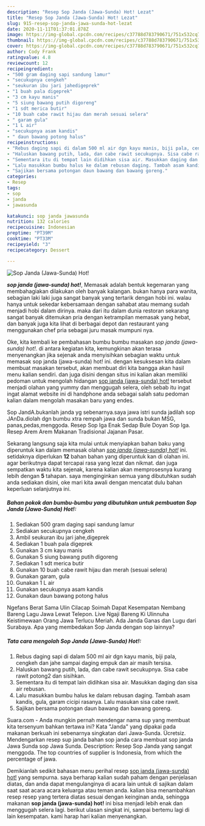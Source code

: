 ```yaml
---
description: "Resep Sop Janda (Jawa-Sunda) Hot! Lezat"
title: "Resep Sop Janda (Jawa-Sunda) Hot! Lezat"
slug: 915-resep-sop-janda-jawa-sunda-hot-lezat
date: 2020-11-11T01:37:01.878Z
image: https://img-global.cpcdn.com/recipes/c37788d783790671/751x532cq70/sop-janda-jawa-sunda-hot-foto-resep-utama.jpg
thumbnail: https://img-global.cpcdn.com/recipes/c37788d783790671/751x532cq70/sop-janda-jawa-sunda-hot-foto-resep-utama.jpg
cover: https://img-global.cpcdn.com/recipes/c37788d783790671/751x532cq70/sop-janda-jawa-sunda-hot-foto-resep-utama.jpg
author: Cody Frank
ratingvalue: 4.8
reviewcount: 12
recipeingredient:
- "500 gram daging sapi sandung lamur"
- "secukupnya cengkeh"
- "seukuran ibu jari jahedigeprek"
- "1 buah pala digeprek"
- "3 cm kayu manis"
- "5 siung bawang putih digoreng"
- "1 sdt merica butir"
- "10 buah cabe rawit hijau dan merah sesuai selera"
- " garam gula"
- "1 L air"
- "secukupnya asam kandis"
- " daun bawang potong halus"
recipeinstructions:
- "Rebus daging sapi di dalam 500 ml air dgn kayu manis, biji pala, cengkeh dan jahe sampai daging empuk dan air masih tersisa."
- "Haluskan bawang putih, lada, dan cabe rawit secukupnya. Sisa cabe rawit potong2 dan sisihkan."
- "Sementara itu di tempat lain didihkan sisa air. Masukkan daging dan sisa air rebusan."
- "Lalu masukkan bumbu halus ke dalam rebusan daging. Tambah asam kandis, gula, garam cicipi rasanya. Lalu masukan sisa cabe rawit."
- "Sajikan bersama potongan daun bawang dan bawang goreng."
categories:
- Resep
tags:
- sop
- janda
- jawasunda

katakunci: sop janda jawasunda 
nutrition: 132 calories
recipecuisine: Indonesian
preptime: "PT39M"
cooktime: "PT33M"
recipeyield: "3"
recipecategory: Dessert

---
```



![Sop Janda (Jawa-Sunda) Hot!](https://img-global.cpcdn.com/recipes/c37788d783790671/751x532cq70/sop-janda-jawa-sunda-hot-foto-resep-utama.jpg)

<b><i>sop janda (jawa-sunda) hot!</i></b>, Memasak adalah bentuk kegemaran yang membahagiakan dilakukan oleh banyak kalangan. bukan hanya para wanita, sebagian laki laki juga sangat banyak yang tertarik dengan hobi ini. walau hanya untuk sekedar kebersamaan dengan sahabat atau memang sudah menjadi hobi dalam dirinya. maka dari itu dalam dunia restoran sekarang sangat banyak ditemukan pria dengan ketrampilan memasak yang hebat, dan banyak juga kita lihat di berbagai depot dan restaurant yang menggunakan chef pria sebagai juru masak mumpuni nya.

Oke, kita kembali ke pembahasan bumbu bumbu masakan <i>sop janda (jawa-sunda) hot!</i>. di antara kegiatan kita, kemungkinan akan terasa menyenangkan jika sejenak anda menyisihkan sebagian waktu untuk memasak sop janda (jawa-sunda) hot! ini. dengan kesuksesan kita dalam membuat masakan tersebut, akan membuat diri kita bangga akan hasil menu kalian sendiri. dan juga disini dengan situs ini kalian akan memiliki pedoman untuk mengolah hidangan <u>sop janda (jawa-sunda) hot!</u> tersebut menjadi olahan yang yummy dan menggugah selera, oleh sebab itu ingat ingat alamat website ini di handphone anda sebagai salah satu pedoman kalian dalam mengolah masakan baru yang endes.

Sop JandA.bukanlah janda yg sebenarnya.saya jawa istri sunda jadilah sop JAnDa.diolah dgn bumbu xtra rempah jawa dan sunda bukan MSG, panas,pedas,menggoda. Resep Sop Iga Enak Sedap Bule Doyan Sop Iga. Resep Arem Arem Makanan Tradisional Jajanan Pasar.


Sekarang langsung saja kita mulai untuk menyiapkan bahan baku yang diperuntuk kan dalam memasak olahan <u><i>sop janda (jawa-sunda) hot!</i></u> ini. setidaknya diperlukan <b>12</b> bahan bahan yang diperuntuk kan di olahan ini. agar berikutnya dapat tercapai rasa yang lezat dan nikmat. dan juga sempatkan waktu kita sejenak, karena kalian akan memprosesnya kurang lebih dengan <b>5</b> tahapan. saya menginginkan semua yang dibutuhkan sudah anda sediakan disini, oke mari kita awali dengan mencatat dulu bahan keperluan selanjutnya ini.

<!--inarticleads1-->

##### Bahan pokok dan bumbu-bumbu yang dibutuhkan untuk pembuatan Sop Janda (Jawa-Sunda) Hot!:

1. Sediakan 500 gram daging sapi sandung lamur
1. Sediakan secukupnya cengkeh
1. Ambil seukuran ibu jari jahe,digeprek
1. Sediakan 1 buah pala digeprek
1. Gunakan 3 cm kayu manis
1. Gunakan 5 siung bawang putih digoreng
1. Sediakan 1 sdt merica butir
1. Gunakan 10 buah cabe rawit hijau dan merah (sesuai selera)
1. Gunakan  garam, gula
1. Gunakan 1 L air
1. Gunakan secukupnya asam kandis
1. Gunakan  daun bawang potong halus


Ngefans Berat Sama Ulin Cilacap Soimah Dapat Kesempatan Nembang Bareng Lagu Jawa Lewat Telepon. Live Ngaji Bareng Ki Ulinnuha Keistimewaan Orang Jawa Terlucu Meriah. Ada Janda Ganas dan Lugu dari Surabaya. Apa yang membedakan Sop Janda dengan sop lainnya? 

<!--inarticleads2-->

##### Tata cara mengolah Sop Janda (Jawa-Sunda) Hot!:

1. Rebus daging sapi di dalam 500 ml air dgn kayu manis, biji pala, cengkeh dan jahe sampai daging empuk dan air masih tersisa.
1. Haluskan bawang putih, lada, dan cabe rawit secukupnya. Sisa cabe rawit potong2 dan sisihkan.
1. Sementara itu di tempat lain didihkan sisa air. Masukkan daging dan sisa air rebusan.
1. Lalu masukkan bumbu halus ke dalam rebusan daging. Tambah asam kandis, gula, garam cicipi rasanya. Lalu masukan sisa cabe rawit.
1. Sajikan bersama potongan daun bawang dan bawang goreng.


Suara.com - Anda mungkin pernah mendengar nama sup yang membuat kita tersenyum bahkan tertawa ini? Kata &#34;Janda&#34; yang dipakai pada makanan berkuah ini sebenarnya singkatan dari Jawa-Sunda. Ücretsiz. Mendengarkan resep sup janda bahan sop janda cara membuat sop janda Jawa Sunda sop Jawa Sunda. Description: Resep Sop Janda yang sangat menggoda. The top countries of supplier is Indonesia, from which the percentage of jawa. 

Demikianlah sedikit bahasan menu perihal resep <u>sop janda (jawa-sunda) hot!</u> yang sempurna. saya berharap kalian sudah paham dengan penjelasan diatas, dan anda dapat mengulanginya di acara lain untuk di sajikan dalam saat saat acara acara keluarga atau teman anda. kalian bisa menambahkan resep resep yang tertera diatas sesuai dengan keinginan anda, sehingga makanan <b>sop janda (jawa-sunda) hot!</b> ini bisa menjadi lebih enak dan menggugah selera lagi. berikut ulasan singkat ini, sampai bertemu lagi di lain kesempatan. kami harap hari kalian menyenangkan.
